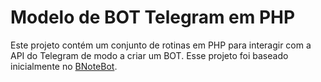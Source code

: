 # Modelo de BOT Telegram em PHP

Este projeto contém um conjunto de rotinas em PHP para interagir com a API do Telegram de modo a criar um BOT. Esse projeto foi baseado inicialmente no [BNoteBot](https://github.com/franci22/BNoteBot).